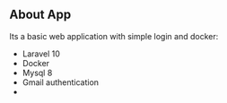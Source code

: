 
## About App

Its a basic web application with simple login and docker:

- Laravel 10
- Docker 
- Mysql 8
- Gmail authentication
- 
